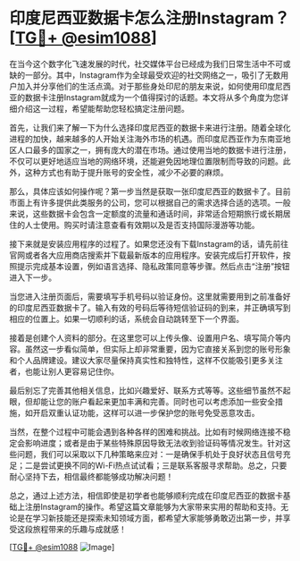 # 印度尼西亚数据卡怎么注册Instagram？[[TG💪+ @esim1088](https://t.me/s/esim1088)]

在当今这个数字化飞速发展的时代，社交媒体平台已经成为我们日常生活中不可或缺的一部分。其中，Instagram作为全球最受欢迎的社交网络之一，吸引了无数用户加入并分享他们的生活点滴。对于那些身处印尼的朋友来说，如何使用印度尼西亚的数据卡注册Instagram就成为一个值得探讨的话题。本文将从多个角度为您详细介绍这一过程，希望能帮助您轻松搞定注册问题。

首先，让我们来了解一下为什么选择印度尼西亚的数据卡来进行注册。随着全球化进程的加快，越来越多的人开始关注海外市场的机遇。而印度尼西亚作为东南亚地区人口最多的国家之一，拥有庞大的潜在市场。通过使用当地的数据卡进行注册，不仅可以更好地适应当地的网络环境，还能避免因地理位置限制而导致的问题。此外，这种方式也有助于提升账号的安全性，减少不必要的麻烦。

那么，具体应该如何操作呢？第一步当然是获取一张印度尼西亚的数据卡了。目前市面上有许多提供此类服务的公司，您可以根据自己的需求选择合适的选项。一般来说，这些数据卡会包含一定额度的流量和通话时间，非常适合短期旅行或长期居住的人士使用。购买时请注意查看有效期以及是否支持国际漫游等功能。

接下来就是安装应用程序的过程了。如果您还没有下载Instagram的话，请先前往官网或者各大应用商店搜索并下载最新版本的应用程序。安装完成后打开软件，按照提示完成基本设置，例如语言选择、隐私政策同意等步骤。然后点击“注册”按钮进入下一步。

当您进入注册页面后，需要填写手机号码以验证身份。这里就需要用到之前准备好的印度尼西亚数据卡了。输入有效的号码后等待短信验证码的到来，并正确填写到相应的位置上。如果一切顺利的话，系统会自动跳转至下一个界面。

接着是创建个人资料的部分。在这里您可以上传头像、设置用户名、填写简介等内容。虽然这一步看似简单，但实际上却非常重要，因为它直接关系到您的账号形象和个人品牌建设。建议大家尽量保持真实性和独特性，这样不仅能吸引更多关注者，也能让别人更容易记住你。

最后别忘了完善其他相关信息，比如兴趣爱好、联系方式等等。这些细节虽然不起眼，但却能让您的账户看起来更加丰满和完善。同时也可以考虑添加一些安全措施，如开启双重认证功能，这样可以进一步保护您的账号免受恶意攻击。

当然，在整个过程中可能会遇到各种各样的困难和挑战。比如有时候网络连接不稳定会影响进度；或者是由于某些特殊原因导致无法收到验证码等情况发生。针对这些问题，我们可以采取以下几种策略来应对：一是确保手机处于良好状态且信号充足；二是尝试更换不同的Wi-Fi热点试试看；三是联系客服寻求帮助。总之，只要耐心坚持下去，相信最终都能够成功解决问题！

总之，通过上述方法，相信即使是初学者也能够顺利完成在印度尼西亚的数据卡基础上注册Instagram的操作。希望这篇文章能够为大家带来实用的帮助和支持。无论是在学习新技能还是探索未知领域方面，都希望大家能够勇敢迈出第一步，并享受这段旅程带来的乐趣与成就感！

[[TG💪+ @esim1088](https://t.me/s/esim1088) ![Image](https://i.postimg.cc/4NQfJmqS/Snipaste-2025-05-13-00-14-12.png)]